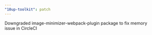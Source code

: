 ```yaml
---
"10up-toolkit": patch
---
```


Downgraded image-minimizer-webpack-plugin package to fix memory issue in CircleCI
